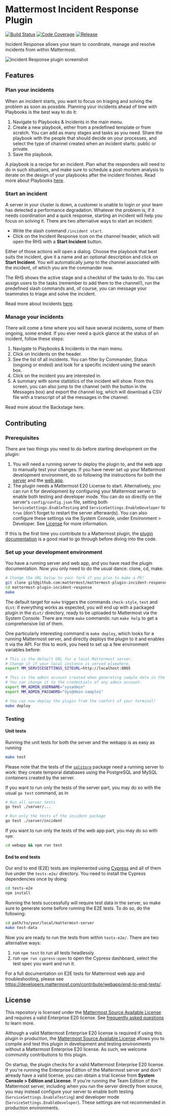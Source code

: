 # Mattermost Incident Response Plugin

[![Build Status](https://img.shields.io/circleci/project/github/mattermost/mattermost-plugin-incident-response/master.svg)](https://circleci.com/gh/mattermost/mattermost-plugin-incident-response)
[![Code Coverage](https://img.shields.io/codecov/c/github/mattermost/mattermost-plugin-incident-response/master.svg)](https://codecov.io/gh/mattermost/mattermost-plugin-incident-response)
[![Release](https://img.shields.io/github/v/release/mattermost/mattermost-plugin-incident-response)](https://github.com/mattermost/mattermost-plugin-incident-response/releases/latest)

Incident Response allows your team to coordinate, manage and resolve incidents from within Mattermost.

![Incident Response plugin screenshot](assets/center_channel.png)

## Features

### Plan your incidents

When an incident starts, you want to focus on triaging and solving the problem as soon as possible. Planning your incidents ahead of time with Playbooks is the best way to do it:

1. Navigate to Playbooks & Incidents in the main menu.
2. Create a new playbook, either from a predefined template or from scratch. You can add as many stages and tasks as you need. Share the playbook with the people that should decide on your processes, and select the type of channel created when an incident starts: public or private.
3. Save the playbook.

A playbook is a recipe for an incident. Plan what the responders will need to do in such situations, and make sure to schedule a post-mortem analysis to iterate on the design of your playbooks after the incident finishes. Read more about Playbooks [here](https://docs.mattermost.com/administration/devops-command-center.html#creating-a-playbook).

### Start an incident

A server in your cluster is down, a customer is unable to login or your team has detected a performance degradation. Whatever the problem is, if it needs coordination and a quick response, starting an incident will help you focus on solving it. There are two alternative ways to start an incident:

-   Write the slash command `/incident start`.
-   Click on the Incident Response icon on the channel header, which will open the RHS with a **Start Incident** button.

Either of those actions will open a dialog. Choose the playbook that best suits the incident, give it a name and an optional description and click on **Start Incident**. You will automatically jump to the channel associated with the incident, of which you are the commander now.

The RHS shows the active stage and a checklist of the tasks to do. You can assign users to the tasks (remember to add them to the channel!), run the predefined slash commands and, of course, you can message your teammates to triage and solve the incident.

Read more about Incidents [here](https://docs.mattermost.com/administration/devops-command-center.html#starting-an-incident).

### Manage your incidents

There will come a time where you will have several incidents, some of them ongoing, some ended. If you ever need a quick glance at the status of an incident, follow these steps:

1. Navigate to Playbooks & Incidents in the main menu.
2. Click on Incidents on the header.
3. See the list of all incidents. You can filter by Commander, Status (ongoing or ended) and look for a specific incident using the search box.
4. Click on the incident you are interested in.
5. A summary with some statistics of the incident will show. From this screen, you can also jump to the channel (with the button in the Messages box) and export the channel log, which will download a CSV file with a transcript of all the messages in the channel.

Read more about the Backstage here.

## Contributing

### Prerequisites

There are two things you need to do before starting development on the plugin:

1.  You will need a running server to deploy the plugin to, and the web app to manually test your changes. If you have never set up your Mattermost development environment, do so following the instructions for both the [server](https://developers.mattermost.com/contribute/server/developer-setup/) and the [web app](https://developers.mattermost.com/contribute/webapp/developer-setup/).
 2.  The plugin needs a Mattermost E20 License to start. Alternatively, you can run it for development by configuring your Mattermost server to enable both testing and developer mode. You can do so directly on the server's `config/config.json` file, setting both `ServiceSettings.EnableTesting` and `ServiceSettings.EnableDeveloper` to `true` (don't forget to restart the server afterwards). You can also configure these settings via the System Console, under Environment > Developer. See [License](#License) for more information. 

If this is the first time you contribute to a Mattermost plugin, the [plugin documentation](https://developers.mattermost.com/extend/plugins/) is a good read to go through before diving into the code.

### Set up your development environment

You have a running server and web app, and you have read the plugin documentation. Now you only need to do the usual dance: clone, cd, make.

```sh
# Change the URL below to your fork if you plan to make a PR!
git clone git@github.com:mattermost/mattermost-plugin-incident-response.git
cd mattermost-plugin-incident-response
make
```

The default target for `make` triggers the commands `check-style`, `test` and `dist`: if everything works as expected, you will end up with a packaged plugin in the `dist/` directory, ready to be uploaded to Mattermost via the System Console. There are more `make` commands: run `make help` to get a comprehensive list of them.

One particularly interesting command is `make deploy`, which looks for a running Mattermost server, and directly deploys the plugin to it and enables it via the API. For this to work, you need to set up a few environment variables before:

```sh
# This is the default URL for a local Mattermost server.
# Change it if your local instance is served elsewhere.
export MM_SERVICESETTINGS_SITEURL=http://localhost:8065

# This is the admin account created when generating sample data in the server with make test-data.
# You can change it to the credentials of any admin account.
export MM_ADMIN_USERNAME="sysadmin"
export MM_ADMIN_PASSWORD="Sys@dmin-sample1"

# You can now deploy the plugin from the comfort of your terminal!
make deploy
```

### Testing

#### Unit tests

Running the unit tests for both the server and the webapp is as easy as running

```sh
make test
```

Please note that the tests of the [`sqlstore`](server/sqlstore) package need a running server to work: they create temporal databases using the PostgreSQL and MySQL containers created by the server.

If you want to run only the tests of the server part, you may do so with the usual `go test` command, as in

```sh
# Run all server tests
go test ./server/...

# Run only the tests of the incident package
go test ./server/incident
```

If you want to run only the tests of the web app part, you may do so with `npm`:

```sh
cd webapp && npm run test
```

#### End to end tests

Our end to end (E2E) tests are implemented using [Cypress](https://docs.cypress.io/) and all of them live under the `tests-e2e/` directory. You need to install the Cypress dependencies once by doing:

```sh
cd tests-e2e
npm install
```

Running the tests successfully will require test data in the server, so make sure to generate some before running the E2E tests. To do so, do the following:

```sh
cd path/to/your/local/mattermost-server
make test-data
```

Now you are ready to run the tests from within `tests-e2e/`. There are two alternative ways:

1. run `npm test` to run all tests headlessly.
2. run `npm run cypress:open` to open the Cypress dashboard, select the test spec you want and run it.

For a full documentation on E2E tests for Mattermost web app and troubleshooting, please see https://developers.mattermost.com/contribute/webapp/end-to-end-tests/.

## License

This repository is licensed under the [Mattermost Source Available License](LICENSE) and requires a valid Enterprise E20 license. See [frequently asked questions](https://docs.mattermost.com/overview/faq.html#mattermost-source-available-license) to learn more.

Although a valid Mattermost Enterprise E20 license is required if using this plugin in production, the [Mattermost Source Available License](LICENSE) allows you to compile and test this plugin in development and testing environments without a Mattermost Enterprise E20 license. As such, we welcome community contributions to this plugin.

On startup, the plugin checks for a valid Mattermost Enterprise E20 license. If you're running the Enterprise Edition of the Mattermost server and don't already have a valid license, you can obtain a trial license from **System Console > Edition and License**. If you're running the Team Edition of the Mattermost server, including when you run the server directly from source, you may instead configure your server to enable both testing (`ServiceSettings.EnableTesting`) and developer mode (`ServiceSettings.EnableDeveloper`). These settings are not recommended in production environments.
